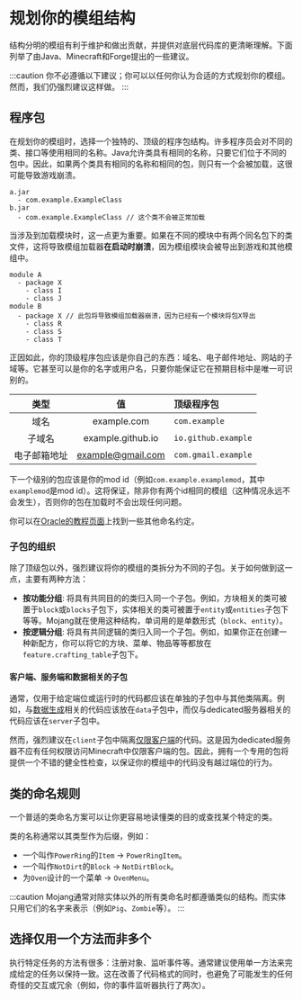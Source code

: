 规划你的模组结构
==============

结构分明的模组有利于维护和做出贡献，并提供对底层代码库的更清晰理解。下面列举了由Java、Minecraft和Forge提出的一些建议。

:::caution
    你不必遵循以下建议；你可以以任何你认为合适的方式规划你的模组。然而，我们仍强烈建议这样做。
:::

程序包
------

在规划你的模组时，选择一个独特的、顶级的程序包结构。许多程序员会对不同的类、接口等使用相同的名称。Java允许类具有相同的名称，只要它们位于不同的包中。因此，如果两个类具有相同的名称和相同的包，则只有一个会被加载，这很可能导致游戏崩溃。

```
a.jar
  - com.example.ExampleClass
b.jar
  - com.example.ExampleClass // 这个类不会被正常加载
```

当涉及到加载模块时，这一点更为重要。如果在不同的模块中有两个同名包下的类文件，这将导致模组加载器**在启动时崩溃**，因为模组模块会被导出到游戏和其他模组中。

```
module A
  - package X
    - class I
    - class J
module B
  - package X // 此包将导致模组加载器崩溃，因为已经有一个模块将包X导出
    - class R
    - class S
    - class T
```

正因如此，你的顶级程序包应该是你自己的东西：域名、电子邮件地址、网站的子域等。它甚至可以是你的名字或用户名，只要你能保证它在预期目标中是唯一可识别的。

类型          | 值                | 顶级程序包
:---:         | :---:             | :---
域名          | example.com       | `com.example`
子域名        | example.github.io | `io.github.example`
电子邮箱地址  | example@gmail.com | `com.gmail.example`

下一个级别的包应该是你的mod id（例如`com.example.examplemod`，其中`examplemod`是mod id）。这将保证，除非你有两个id相同的模组（这种情况永远不会发生），否则你的包在加载时不会出现任何问题。

你可以在[Oracle的教程页面][naming]上找到一些其他命名约定。

### 子包的组织

除了顶级包以外，强烈建议将你的模组的类拆分为不同的子包。关于如何做到这一点，主要有两种方法：

* **按功能分组**: 将具有共同目的的类归入同一个子包。例如，方块相关的类可被置于`block`或`blocks`子包下，实体相关的类可被置于`entity`或`entities`子包下等等。Mojang就在使用这种结构，单词用的是单数形式（`block`、`entity`）。
* **按逻辑分组**: 将具有共同逻辑的类归入同一个子包。例如，如果你正在创建一种新配方，你可以将它的方块、菜单、物品等等都放在`feature.crafting_table`子包下。

#### 客户端、服务端和数据相关的子包

通常，仅用于给定端位或运行时的代码都应该在单独的子包中与其他类隔离。例如，与[数据生成][datagen]相关的代码应该放在`data`子包中，而仅与dedicated服务器相关的代码应该在`server`子包中。

然而，强烈建议在`client`子包中隔离[仅限客户端][sides]的代码。这是因为dedicated服务器不应有任何权限访问Minecraft中仅限客户端的包。因此，拥有一个专用的包将提供一个不错的健全性检查，以保证你的模组中的代码没有越过端位的行为。

类的命名规则
-----------

一个普适的类命名方案可以让你更容易地读懂类的目的或查找某个特定的类。

类的名称通常以其类型作为后缀，例如：

* 一个叫作`PowerRing`的`Item` -> `PowerRingItem`。
* 一个叫作`NotDirt`的`Block` -> `NotDirtBlock`。
* 为`Oven`设计的一个菜单 -> `OvenMenu`。

:::caution
    Mojang通常对除实体以外的所有类命名时都遵循类似的结构。而实体只用它们的名字来表示（例如`Pig`、`Zombie`等）。
:::

选择仅用一个方法而非多个
----------------------

执行特定任务的方法有很多：注册对象、监听事件等。通常建议使用单一方法来完成给定的任务以保持一致。这在改善了代码格式的同时，也避免了可能发生的任何奇怪的交互或冗余（例如，你的事件监听器执行了两次）。

[naming]: https://docs.oracle.com/javase/tutorial/java/package/namingpkgs.html
[datagen]: ../datagen/index.md
[sides]: ../concepts/sides.md
